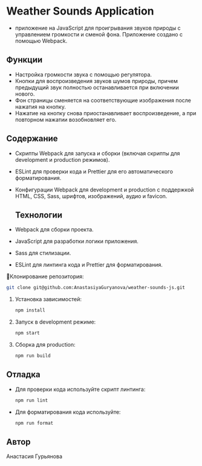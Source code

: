 # Weather Sounds Application
- приложение на JavaScript для проигрывания звуков природы с управлением громкости и сменой фона. Приложение создано с помощью Webpack.

## Функции
- Настройка громкости звука с помощью регулятора.
- Кнопки для воспроизведения звуков шумов природы, причем предыдущий звук полностью останавливается при включении нового.
- Фон страницы сменяется на соответствующие изображения после нажатия на кнопку.
- Нажатие на кнопку снова приостанавливает воспроизведение, а при повторном нажатии возобновляет его.

## Содержание
- Скрипты Webpack для запуска и сборки (включая скрипты для development и production режимов).
- ESLint для проверки кода и Prettier для его автоматического форматирования.
- Конфигурации Webpack для development и production с поддержкой HTML, CSS, Sass, шрифтов, изображений, аудио и favicon.

  ## Технологии
- Webpack для сборки проекта.
- JavaScript для разработки логики приложения.
- Sass для стилизации.
- ESLint для линтинга кода и Prettier для форматирования.

Клонирование репозитория:
```bash
git clone git@github.com:AnastasiyaGuryanova/weather-sounds-js.git
```

1. Установка зависимостей:
   ```bash
   npm install
   ```

2. Запуск в development режиме:
   ```bash
   npm start
   ```

3. Сборка для production:
   ```bash
   npm run build
   ```


## Отладка
- Для проверки кода используйте скрипт линтинга:
  ```bash
  npm run lint
  ```

- Для форматирования кода используйте:
  ```bash
  npm run format
  ```

## Автор
Анастасия Гурьянова

